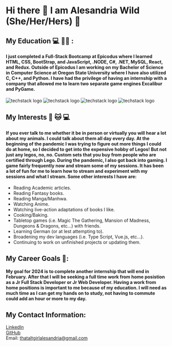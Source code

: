 # Hi there 👋 I am Alesandria Wild (She/Her/Hers) &#x1F47E;

## My Education &#x1F4BB; 👩‍🎓 :

#### I just completed a Full-Stack Bootcamp at Epicodus where I learned HTML, CSS, BootStrap, and JavaScript, .NODE, C#, .NET, MySQL, React, and Redux. Outside of Epicodus I am working on my Bachelor of Science in Computer Science at Oregon State University where I have also utilized C, C++, and Python. I have had the privilege of having an internship with a company that allowed me to learn two separate game engines Excalibur and PyGame.

![techstack logo](https://readme-components.vercel.app/api?component=logo&logo=javascript&text=true&animation=spin&fill=b9c821)
![techstack logo](https://readme-components.vercel.app/api?component=logo&logo=csharp&text=true&animation=spin&fill=307958)
![techstack logo](https://readme-components.vercel.app/api?component=logo&logo=react&text=true&animation=spin)
![techstack logo](https://readme-components.vercel.app/api?component=logo&logo=redux&text=true&animation=spin&fill=3a09f1)

## My Interests  🐶 🐱 &#x1F4BB;

####  If you ever talk to me whether it be in person or virtually you will hear a lot about my animals. I could talk about them all day every day. At the beginning of the pandemic I was trying to figure out more things I could do at home, so I decided to get into the expensive hobby of Legos! But not just any legos, no, no. Custom sets that you buy from people who are certified through Lego. During the pandemic, I also got back into gaming. I game fairly frequently now and stream some of my sessions. It has been a lot of fun for me to learn how to stream and experiment with my sessions and what I stream. Some other interests I have are:

* Reading Academic articles.
* Reading Fantasy books.
* Reading Manga/Manhwa.
* Watching Anime.
* Watching live-action adaptations of books I like.
* Cooking/Baking.
* Tabletop games (i.e. Magic The Gathering, Mansion of Madness, Dungeons & Dragons, etc...) with friends.
* Learning German (or at lest attempting to).
* Broadening my dev languages (i.e. Type Script, Vue.js, etc...).
* Continuing to work on unfinished projects or updating them.

## My Career Goals 💼:

#### My goal for 2024 is to complete another internship that will end in February. After that I will be seeking a full time work from home posistion as a Jr Full Stack Developer or Jr Web Developer. Having a work from home positions is important to me because of my education. I will need as much time as I can get my hands on to study, not having to commute could add an hour or more to my day.

## My Contact Information:

[LinkedIn](https://www.linkedin.com/in/alesandria-wild/)                             
[GitHub](https://github.com/ThatAltGirlAlesandria)</br>
Email: thataltgirlalesandria@gmail.com
